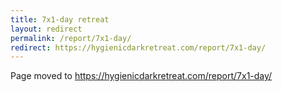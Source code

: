```yaml
---
title: 7x1-day retreat
layout: redirect
permalink: /report/7x1-day/
redirect: https://hygienicdarkretreat.com/report/7x1-day/
---
```


Page moved to <https://hygienicdarkretreat.com/report/7x1-day/>

